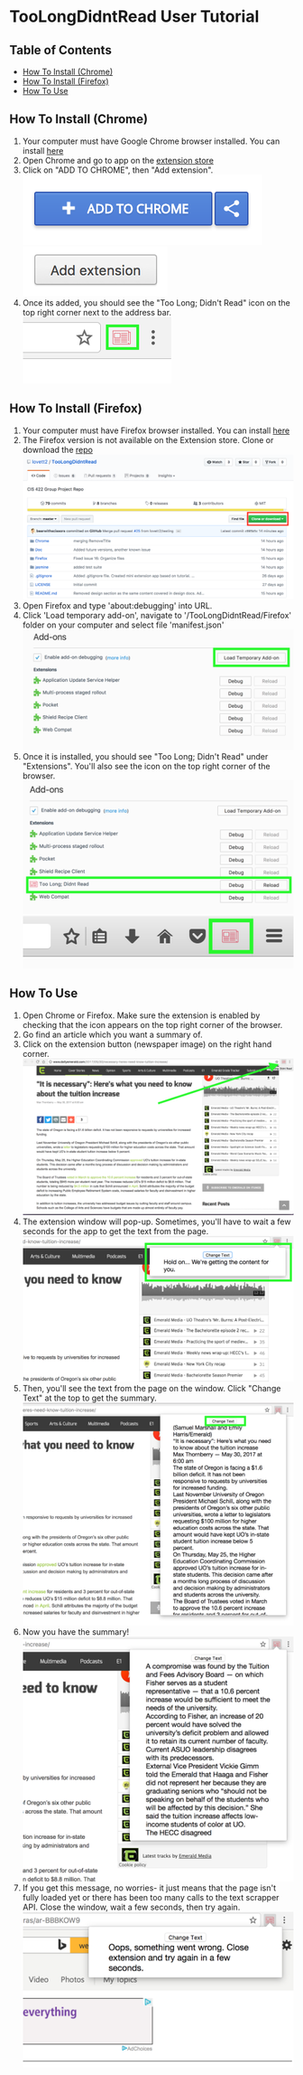 # TooLongDidntRead User Tutorial

## Table of Contents
- [How To Install (Chrome)](#how-to-install-chrome)
- [How To Install (Firefox)](#how-to-install-firefox)
- [How To Use](#how-to-use)

## How To Install (Chrome)
1. Your computer must have Google Chrome browser installed. You can install [here](https://www.google.com/chrome/browser/desktop/index.html)
2. Open Chrome and go to app on the [extension store](https://chrome.google.com/webstore/category/extensions)
3. Click on "ADD TO CHROME", then "Add extension".
![Alt text](https://github.com/lovett2/TooLongDidntRead/blob/UserTutorial/Chrome/images/addToChrome.png?raw=true)
![Alt text](https://github.com/lovett2/TooLongDidntRead/blob/UserTutorial/Chrome/images/AddExt.png?raw=true)
4. Once its added, you should see the "Too Long; Didn't Read" icon on the top right corner next to the address bar.
![Alt text](https://github.com/lovett2/TooLongDidntRead/blob/UserTutorial/Chrome/images/iconOnBar.png?raw=true)

## How To Install (Firefox)
1. Your computer must have Firefox browser installed. You can install [here](https://www.mozilla.org/en-US/firefox/)
2. The Firefox version is not available on the Extension store. Clone or download the [repo](https://github.com/lovett2/TooLongDidntRead.git)
![Alt text](https://github.com/lovett2/TooLongDidntRead/blob/UserTutorial/Firefox/images/ff0.png?raw=true)
3. Open Firefox and type 'about:debugging' into URL.
4. Click 'Load temporary add-on', navigate to '/TooLongDidntRead/Firefox' folder on your computer and select file 'manifest.json'
![Alt text](https://github.com/lovett2/TooLongDidntRead/blob/UserTutorial/Firefox/images/ff1.png?raw=true)
5. Once it is installed, you should see "Too Long; Didn't Read" under "Extensions". You'll also see the icon on the top right corner of the browser.
![Alt text](https://github.com/lovett2/TooLongDidntRead/blob/UserTutorial/Firefox/images/ff2.png)
![Alt text](https://github.com/lovett2/TooLongDidntRead/blob/UserTutorial/Firefox/images/ff3.png?raw=true)

## How To Use
1. Open Chrome or Firefox. Make sure the extension is enabled by checking that the icon appears on the top right corner of the browser.
2. Go find an article which you want a summary of.
3. Click on the extension button (newspaper image) on the right hand corner.
![Alt text](https://raw.githubusercontent.com/lovett2/TooLongDidntRead/UserTutorial/Chrome/images/ut2.png)
4. The extension window will pop-up. Sometimes, you'll have to wait a few seconds for the app to get the text from the page.
![Alt text](https://github.com/lovett2/TooLongDidntRead/blob/UserTutorial/Chrome/images/ut3.png?raw=true)
5. Then, you'll see the text from the page on the window. Click "Change Text" at the top to get the summary.
![Alt text](https://github.com/lovett2/TooLongDidntRead/blob/UserTutorial/Chrome/images/ut4.png?raw=true)
6. Now you have the summary!
![Alt text](https://github.com/lovett2/TooLongDidntRead/blob/UserTutorial/Chrome/images/ut5.png?raw=true)
7. If you get this message, no worries- it just means that the page isn't fully loaded yet or there has been too many calls to the text scrapper API. Close the window, wait a few seconds, then try again.
![Alt text](https://github.com/lovett2/TooLongDidntRead/blob/UserTutorial/Chrome/images/ut6.png?raw=true)
